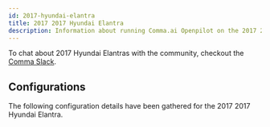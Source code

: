```yaml
---
id: 2017-hyundai-elantra
title: 2017 2017 Hyundai Elantra
description: Information about running Comma.ai Openpilot on the 2017 2017 Hyundai Elantra
---
```





To chat about 2017 Hyundai Elantras with the community, checkout the  [Comma Slack](https://slack.comma.ai).
      
## Configurations
The following configuration details have been gathered for the 2017 2017 Hyundai Elantra.









